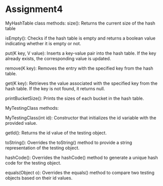 # Assignment4
MyHashTable class methods:
size(): Returns the current size of the hash table

isEmpty(): Checks if the hash table is empty and returns a boolean value indicating whether it is empty or not.

put(K key, V value): Inserts a key-value pair into the hash table. If the key already exists, the corresponding value is updated.

remove(K key): Removes the entry with the specified key from the hash table.

get(K key): Retrieves the value associated with the specified key from the hash table. If the key is not found, it returns null.

printBucketSize(): Prints the sizes of each bucket  in the hash table.

MyTestingClass methods:

MyTestingClass(int id): Constructor that initializes the id variable with the provided value.

getId(): Returns the id value of the testing object.

toString(): Overrides the toString() method to provide a string representation of the testing object.

hashCode(): Overrides the hashCode() method to generate a unique hash code for the testing object.

equals(Object o): Overrides the equals() method to compare two testing objects based on their id values.



